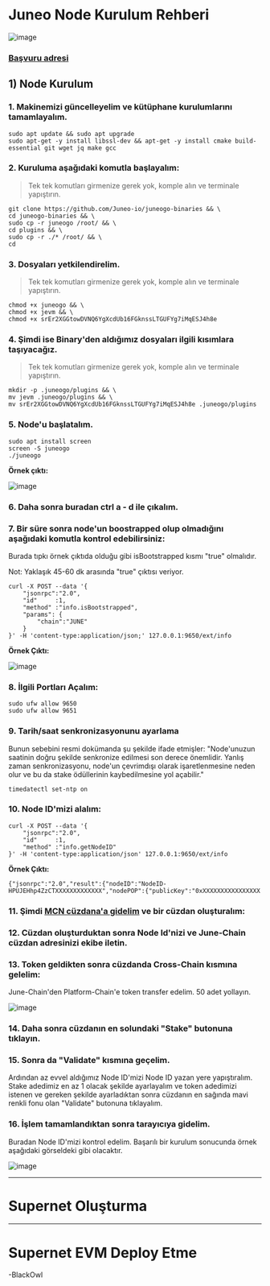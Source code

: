 # Juneo Node Kurulum Rehberi

![image](https://github.com/brsbrc/Testnetler-ve-Rehberler/assets/107190154/d4b4cc0c-e95f-4909-982c-134c56e6a957)

### [Başvuru adresi](https://juneo.com/forms)

## 1) Node Kurulum

### 1. Makinemizi güncelleyelim ve kütüphane kurulumlarını tamamlayalım.
```
sudo apt update && sudo apt upgrade
sudo apt-get -y install libssl-dev && apt-get -y install cmake build-essential git wget jq make gcc
```

### 2. Kuruluma aşağıdaki komutla başlayalım:
> Tek tek komutları girmenize gerek yok, komple alın ve terminale yapıştırın.
```
git clone https://github.com/Juneo-io/juneogo-binaries && \
cd juneogo-binaries && \
sudo cp -r juneogo /root/ && \
cd plugins && \
sudo cp -r ./* /root/ && \
cd
```

### 3. Dosyaları yetkilendirelim. 
> Tek tek komutları girmenize gerek yok, komple alın ve terminale yapıştırın.
```
chmod +x juneogo && \
chmod +x jevm && \
chmod +x srEr2XGGtowDVNQ6YgXcdUb16FGknssLTGUFYg7iMqESJ4h8e
```

### 4. Şimdi ise Binary'den aldığımız dosyaları ilgili kısımlara taşıyacağız.
> Tek tek komutları girmenize gerek yok, komple alın ve terminale yapıştırın.
```
mkdir -p .juneogo/plugins && \
mv jevm .juneogo/plugins && \
mv srEr2XGGtowDVNQ6YgXcdUb16FGknssLTGUFYg7iMqESJ4h8e .juneogo/plugins
```

### 5. Node'u başlatalım.
```
sudo apt install screen
screen -S juneogo
./juneogo
```

**Örnek çıktı:**

![image](https://github.com/brsbrc/Testnetler-ve-Rehberler/assets/107190154/44c2c670-1539-438b-8257-1e7f778b7975)

### 6. Daha sonra buradan ctrl a - d ile çıkalım.

### 7. Bir süre sonra node'un boostrapped olup olmadığını aşağıdaki komutla kontrol edebilirsiniz:

Burada tıpkı örnek çıktıda olduğu gibi isBootstrapped kısmı "true" olmalıdır.

Not: Yaklaşık 45-60 dk arasında "true" çıktısı veriyor.
```
curl -X POST --data '{
    "jsonrpc":"2.0",
    "id"     :1,
    "method" :"info.isBootstrapped",
    "params": {
        "chain":"JUNE"
    }
}' -H 'content-type:application/json;' 127.0.0.1:9650/ext/info
```

**Örnek Çıktı:** 

![image](https://github.com/brsbrc/Testnetler-ve-Rehberler/assets/107190154/a67c01db-bc84-43f0-b74d-4607be197af7)

### 8. İlgili Portları Açalım:
```
sudo ufw allow 9650
sudo ufw allow 9651 
```

### 9. Tarih/saat senkronizasyonunu ayarlama

Bunun sebebini resmi dokümanda şu şekilde ifade etmişler: "Node'unuzun saatinin doğru şekilde senkronize edilmesi son derece önemlidir. Yanlış zaman senkronizasyonu, node'un çevrimdışı olarak işaretlenmesine neden olur ve bu da stake ödüllerinin kaybedilmesine yol açabilir."
```
timedatectl set-ntp on
```

### 10. Node ID'mizi alalım:
```
curl -X POST --data '{
    "jsonrpc":"2.0",
    "id"     :1,
    "method" :"info.getNodeID"
}' -H 'content-type:application/json' 127.0.0.1:9650/ext/info
```

**Örnek Çıktı:**
```
{"jsonrpc":"2.0","result":{"nodeID":"NodeID-HPUJEHhp4ZzCTXXXXXXXXXXXXX","nodePOP":{"publicKey":"0xXXXXXXXXXXXXXXXX
```

### 11. Şimdi [MCN cüzdana'a gidelim](https://www.mcnwallet.io/) ve bir cüzdan oluşturalım: 

### 12. Cüzdan oluşturduktan sonra Node Id'nizi ve June-Chain cüzdan adresinizi ekibe iletin.

### 13. Token geldikten sonra cüzdanda Cross-Chain kısmına gelelim:

June-Chain'den Platform-Chain'e token transfer edelim. 50 adet yollayın.

![image](https://github.com/brsbrc/Testnetler-ve-Rehberler/assets/107190154/5a1a3e52-2a6a-4b76-80f0-e1b126d8d43c)

### 14. Daha sonra cüzdanın en solundaki "Stake" butonuna tıklayın. 

### 15. Sonra da "Validate" kısmına geçelim. 

Ardından az evvel aldığımız Node ID'mizi Node ID yazan yere yapıştıralım. Stake adedimiz en az 1 olacak şekilde ayarlayalım ve token adedimizi istenen ve gereken şekilde ayarladıktan sonra cüzdanın en sağında mavi renkli fonu olan "Validate" butonuna tıklayalım.

### 16. İşlem tamamlandıktan sonra tarayıcıya gidelim.

Buradan Node ID'mizi kontrol edelim. Başarılı bir kurulum sonucunda örnek aşağıdaki görseldeki gibi olacaktır. 

![image](https://github.com/brsbrc/Testnetler-ve-Rehberler/assets/107190154/6b2d0bff-bbae-46ef-aa9a-d34aad960847)

--------------------------------------------------------------------------------------------------------------------------------------------------------------------------------------------

# Supernet Oluşturma

--------------------------------------------------------------------------------------------------------------------------------------------------------------------------------------------

# Supernet EVM Deploy Etme

-BlackOwl
